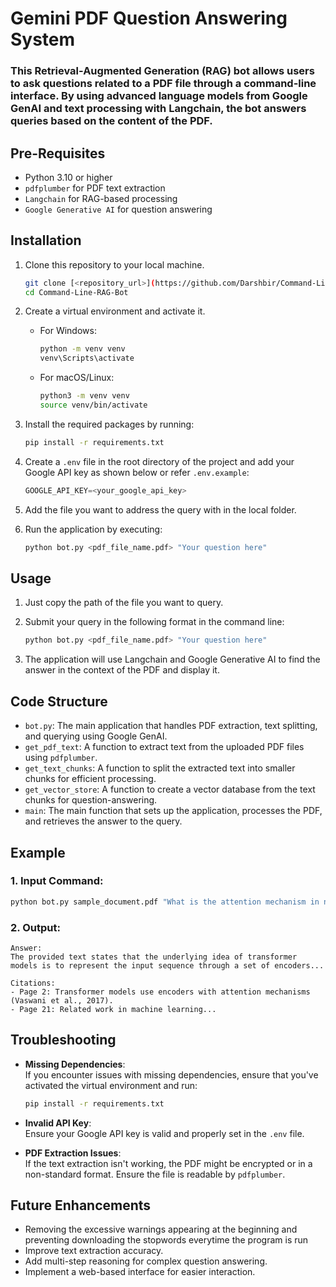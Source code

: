 # Gemini PDF Question Answering System

### This Retrieval-Augmented Generation (RAG) bot allows users to ask questions related to a PDF file through a command-line interface. By using advanced language models from Google GenAI and text processing with Langchain, the bot answers queries based on the content of the PDF.

## Pre-Requisites
* Python 3.10 or higher
* `pdfplumber` for PDF text extraction
* `Langchain` for RAG-based processing
* `Google Generative AI` for question answering

## Installation
1. Clone this repository to your local machine.
   ```bash
   git clone [<repository_url>](https://github.com/Darshbir/Command-Line-RAG-Bot)
   cd Command-Line-RAG-Bot
   ```

2. Create a virtual environment and activate it.
   - For Windows:
     ```bash
     python -m venv venv
     venv\Scripts\activate
     ```
   - For macOS/Linux:
     ```bash
     python3 -m venv venv
     source venv/bin/activate
     ```

3. Install the required packages by running:
   ```bash
   pip install -r requirements.txt
   ```

4. Create a `.env` file in the root directory of the project and add your Google API key as shown below or refer `.env.example`:

   ```python
   GOOGLE_API_KEY=<your_google_api_key>
   ```
5. Add the file you want to address the query with in the local  folder.
5. Run the application by executing:
   ```bash
   python bot.py <pdf_file_name.pdf> "Your question here"
   ```

## Usage
1. Just copy the path of the file you want to query.
2. Submit your query in the following format in the command line:
   ```bash
   python bot.py <pdf_file_name.pdf> "Your question here"
   ```

3. The application will use Langchain and Google Generative AI to find the answer in the context of the PDF and display it.

## Code Structure
* `bot.py`: The main application that handles PDF extraction, text splitting, and querying using Google GenAI.
* `get_pdf_text`: A function to extract text from the uploaded PDF files using `pdfplumber`.
* `get_text_chunks`: A function to split the extracted text into smaller chunks for efficient processing.
* `get_vector_store`: A function to create a vector database from the text chunks for question-answering.
* `main`: The main function that sets up the application, processes the PDF, and retrieves the answer to the query.

## Example

### 1. Input Command:
```bash
python bot.py sample_document.pdf "What is the attention mechanism in neural networks?"
```

### 2. Output:
```text
Answer:
The provided text states that the underlying idea of transformer models is to represent the input sequence through a set of encoders...

Citations:
- Page 2: Transformer models use encoders with attention mechanisms (Vaswani et al., 2017).
- Page 21: Related work in machine learning...
```

## Troubleshooting

- **Missing Dependencies**:  
  If you encounter issues with missing dependencies, ensure that you've activated the virtual environment and run:
  ```bash
  pip install -r requirements.txt
  ```

- **Invalid API Key**:  
  Ensure your Google API key is valid and properly set in the `.env` file.

- **PDF Extraction Issues**:  
  If the text extraction isn't working, the PDF might be encrypted or in a non-standard format. Ensure the file is readable by `pdfplumber`.

## Future Enhancements
- Removing the excessive warnings appearing at the beginning and preventing downloading the stopwords everytime the program is run
- Improve text extraction accuracy.
- Add multi-step reasoning for complex question answering.
- Implement a web-based interface for easier interaction.


